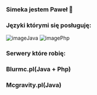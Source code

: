 ### Simeka jestem Paweł 👋


### Języki którymi się posługuję:
![image](https://user-images.githubusercontent.com/46606720/118978070-2f417d80-b977-11eb-9713-c8ab0a0e84b3.png)Java
![image](https://user-images.githubusercontent.com/46606720/118978193-54ce8700-b977-11eb-80b6-9bc9ff3625a6.png)Php

### Serwery które robię:

### Blurmc.pl(Java + Php)
### Mcgravity.pl(Java)
